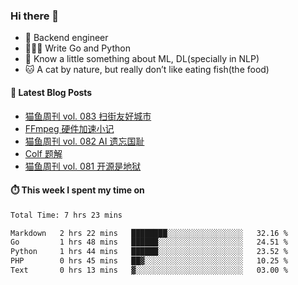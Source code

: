### Hi there 👋

- 🔧 Backend engineer
- 👨🏻‍💻 Write Go and Python
- 🔭 Know a little something about ML, DL(specially in NLP)
- 🐱 A cat by nature, but really don’t like eating fish(the food)

#### 📖 Latest Blog Posts
<!-- BLOG-POST-LIST:START -->
- [猫鱼周刊 vol. 083 扫街友好城市](https://ameow.xyz/archives/weekly-083)
- [FFmpeg 硬件加速小记](https://ameow.xyz/archives/ffmpeg-hardware-acclerate)
- [猫鱼周刊 vol. 082 AI 遗忘国耻](https://ameow.xyz/archives/weekly-082)
- [Colf 题解](https://ameow.xyz/archives/colf-solutions)
- [猫鱼周刊 vol. 081 开源是地狱](https://ameow.xyz/archives/weekly-081)
<!-- BLOG-POST-LIST:END -->

#### ⏱️ This week I spent my time on
<!--START_SECTION:waka-->

```txt
Total Time: 7 hrs 23 mins

Markdown   2 hrs 22 mins   ████████░░░░░░░░░░░░░░░░░   32.16 %
Go         1 hrs 48 mins   ██████░░░░░░░░░░░░░░░░░░░   24.51 %
Python     1 hrs 44 mins   ██████░░░░░░░░░░░░░░░░░░░   23.52 %
PHP        0 hrs 45 mins   ██▓░░░░░░░░░░░░░░░░░░░░░░   10.25 %
Text       0 hrs 13 mins   ▓░░░░░░░░░░░░░░░░░░░░░░░░   03.00 %
```

<!--END_SECTION:waka-->

<!--
**LeslieLeung/LeslieLeung** is a ✨ _special_ ✨ repository because its `README.md` (this file) appears on your GitHub profile.

Here are some ideas to get you started:

- 🔭 I’m currently working on ...
- 🌱 I’m currently learning ...
- 👯 I’m looking to collaborate on ...
- 🤔 I’m looking for help with ...
- 💬 Ask me about ...
- 📫 How to reach me: ...
- 😄 Pronouns: ...
- ⚡ Fun fact: ...
-->
